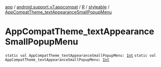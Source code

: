 [app](../../../index.md) / [android.support.v7.appcompat](../../index.md) / [R](../index.md) / [styleable](index.md) / [AppCompatTheme_textAppearanceSmallPopupMenu](.)

# AppCompatTheme_textAppearanceSmallPopupMenu

`static val AppCompatTheme_textAppearanceSmallPopupMenu: `[`Int`](https://kotlinlang.org/api/latest/jvm/stdlib/kotlin/-int/index.html)
`static val AppCompatTheme_textAppearanceSmallPopupMenu: `[`Int`](https://kotlinlang.org/api/latest/jvm/stdlib/kotlin/-int/index.html)
